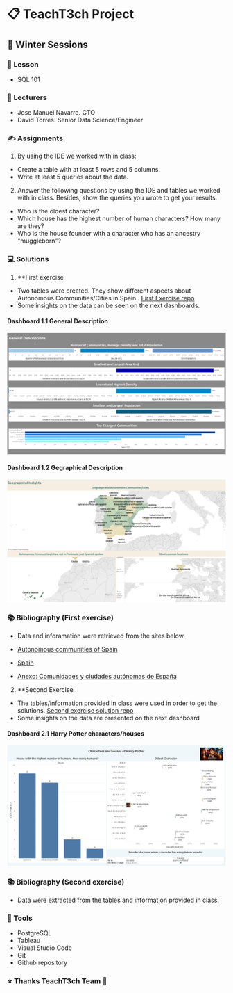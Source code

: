 # 📋 TeachT3ch Project

## 📜 Winter Sessions

### 📝 Lesson

- SQL 101

### 🤵 Lecturers

- Jose Manuel Navarro. CTO
- David Torres. Senior Data Science/Engineer

### ✍ Assignments

1. By using the IDE we worked with in class:

- Create a table with at least 5 rows and 5 columns.
- Write at least 5 queries about the data.

2. Answer the following questions by using the IDE and tables we worked with in class. Besides, show the queries you wrote to get your results.

- Who is the oldest character?
- Which house has the highest number of human characters? How many are they?
- Who is the house founder with a character who has an ancestry "muggleborn"?

### 💻 Solutions

1. **First exercise

- Two tables were created. They show different aspects about Autonomous Communities/Cities in Spain . [First Exercise repo](first_excersise.sql)
- Some insights on the data can be seen on the next dashboards.

#### Dashboard 1.1 General Description

![General Description Dashboard](tableau_dashboards/general_descriptions.png)

#### Dashboard 1.2 Gegraphical Description

![Geographical Description Dashboard](tableau_dashboards/geographical_descripcion.png)

### 📚 Bibliography (First exercise)

- Data and inforamation were retrieved from the sites below

- [Autonomous communities of Spain](https://simple.wikipedia.org/wiki/Autonomous_communities_of_Spain)
- [Spain](https://en.wikipedia.org/wiki/Spain#cite_note-c-4)
- [Anexo: Comunidades y ciudades autónomas de España](https://es.wikipedia.org/wiki/Anexo:Comunidades_y_ciudades_aut%C3%B3nomas_de_Espa%C3%B1a)

2. **Second Exercise

- The tables/information provided in class were used in order to get the solutions. [Second exercise solution repo](second_excersise.sql)
- Some insights on the data are presented on the next dashboard

#### Dashboard 2.1 Harry Potter characters/houses

![Harry Potter Dashboard](tableau_dashboards/harry_potter_dashboard.png)

### 📚 Bibliography (Second exercise)

- Data were extracted from the tables and information provided in class.

### 🔧 Tools

- PostgreSQL
- Tableau
- Visual Studio Code
- Git
- Github repository

### ⭐ Thanks TeachT3ch Team 🏅
